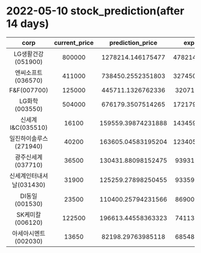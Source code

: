 # 2022-05-10 stock_prediction(after 14 days)

|   corp   |   current_price   |   prediction_price   |   expected_profit   |
|:--------:|:-----------------:|:--------------------:|:-------------------:|
|LG생활건강(051900)|800000|1278214.146175477|478214.14617547696|
|엔씨소프트(036570)|411000|738450.2552351803|327450.25523518026|
|F&F(007700)|125000|445711.1326762336|320711.1326762336|
|LG화학(003550)|504000|676179.3507514265|172179.35075142654|
|신세계 I&C(035510)|16100|159559.39874231888|143459.39874231888|
|일진하이솔루스(271940)|40200|163605.04583195204|123405.04583195204|
|광주신세계(037710)|36500|130431.88098152475|93931.88098152475|
|신세계인터내셔날(031430)|31900|125259.27898250455|93359.27898250455|
|DI동일(001530)|23500|110400.25794231566|86900.25794231566|
|SK케미칼(006120)|122500|196613.44558363323|74113.44558363323|
|아세아시멘트(002030)|13650|82198.29763985118|68548.29763985118|
